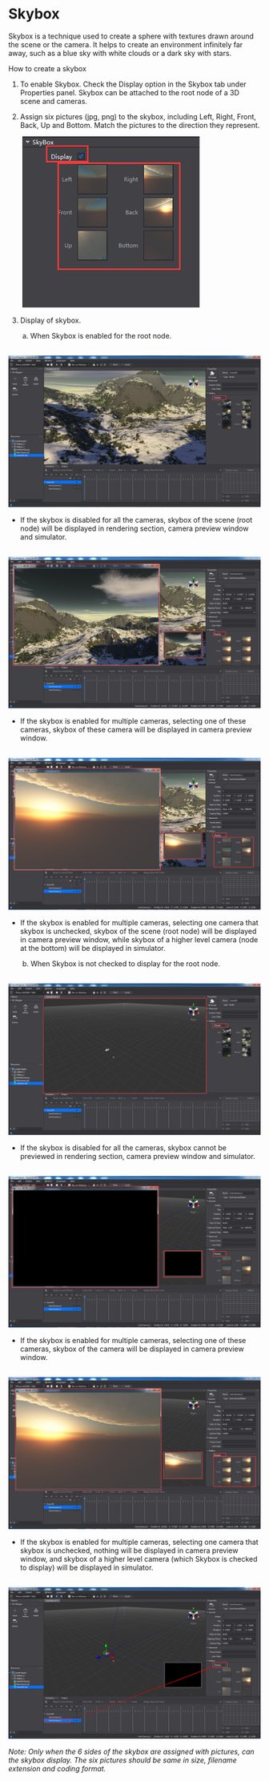 # Skybox

Skybox is a technique used to create a sphere with textures drawn around the scene or the camera. It helps to create an environment infinitely far away, such as a blue sky with white clouds or a dark sky with stars. 

How to create a skybox

1. To enable Skybox. Check the Display option in the Skybox tab under Properties panel. Skybox can be attached to the root node of a 3D scene and cameras. 

2. Assign six pictures (jpg, png) to the skybox, including Left, Right, Front, Back, Up and Bottom. Match the pictures to the direction they represent. 

&emsp;&emsp;![image](res_en/image001.png)

3. Display of skybox. 

&emsp;&emsp;a. When Skybox is enabled for the root node. 

&emsp;&emsp;![image](res_en/image002.png)

- If  the skybox is disabled for all the cameras, skybox of the scene (root node) will be displayed in rendering section, camera preview window and simulator.  

&emsp;&emsp;![image](res_en/image003.png)

- If  the skybox is enabled for multiple cameras, selecting one of these cameras, skybox of these camera will be displayed in camera preview window. 

&emsp;&emsp;![image](res_en/image004.png)

- If the skybox is enabled for multiple cameras, selecting one camera that skybox is unchecked, skybox of the scene (root node) will be displayed in camera preview window, while skybox of a higher level camera (node at the bottom) will be displayed in simulator. 

&emsp;&emsp;b. When Skybox is not checked to display for the root node. 

&emsp;&emsp;![image](res_en/image005.png)

- If the skybox is disabled for all the cameras, skybox cannot be previewed in rendering section, camera preview window and simulator. 

&emsp;&emsp;![image](res_en/image006.png)

- If the skybox is enabled for multiple cameras, selecting one of these cameras, skybox of the camera will be displayed in camera preview window. 

&emsp;&emsp;![image](res_en/image008.png)

- If the skybox is enabled for multiple cameras, selecting one camera that skybox is unchecked, nothing will be displayed in camera preview window, and skybox of a higher level camera (which Skybox is checked to display) will be displayed in simulator. 

&emsp;&emsp;![image](res_en/image007.png) 

*Note: Only when the 6 sides of the skybox are assigned with pictures, can the skybox display. The six pictures should be same in size, filename extension and coding format.*
